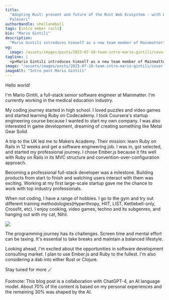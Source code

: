 ```yaml
---
title:
  "Adopting Rust: present and future of the Rust Web Ecosystem - with Luca
  Palmieri"
authorHandle: shellandbull
tags: [intro ember rails]
bio: "Mario Gintili"
description:
  "Mario Gintili introduces himself as a new team member of Mainmatter"
og:
  image: /assets/images/posts/2023-07-10-team-intro-mario-gintili/cover.jpg
tagline: |
  <p>Mario Gintili introduces himself as a new team member of Mainmatter. Having worked with Ember.js and Ruby on Rails</p>
image: "/assets/images/posts/2023-07-10-team-intro-mario-gintili/cover.jpg"
imageAlt: "Intro post Mario Gintili"
---
```


Hello world!

I'm Mario Gintili, a full-stack senior software engineer at Mainmatter. I'm currently working in the medical education industry.

My coding journey started in high school. I loved puzzles and video games and started learning Ruby on Codecademy. I took Coursera's startup engineering course because I wanted to start my own company. I was also interested in game development, dreaming of creating something like Metal Gear Solid.

A trip to the UK led me to Makers Academy. Their mission: learn Ruby on Rails in 12 weeks and get a software engineering job. I was in, got selected, and started my professional journey. I chose Ember.js because it fits well with Ruby on Rails in its MVC structure and convention-over-configuration approach.

Becoming a professional full-stack developer was a milestone. Building products from start to finish and watching users interact with them was exciting. Working at my first large-scale startup gave me the chance to work with top industry professionals.

When not coding, I have a range of hobbies. I go to the gym and try out different training methodologies(Hyperthropy, HIIT, LIST, Kettlebell-only, Crossfit, etc). I enjoy cooking, video games, techno and its subgenres, and hanging out with my cat, Nihil.

![](/assets/images/posts/2023-07-10-team-intro-mario-gintili/nihil.jpg)

The programming journey has its challenges. Screen time and mental effort can be taxing. It's essential to take breaks and maintain a balanced lifestyle.

Looking ahead, I'm excited about the opportunities in software development consulting market. I plan to use Ember.js and Ruby to the fullest. I'm also considering a dab into either Rust or Clojure.

Stay tuned for more 🪄

Footnote: This blog post is a collaboration with ChatGPT-4, an AI language model. About 70% of the content is based on my personal experiences and the remaining 30% was shaped by the AI.
